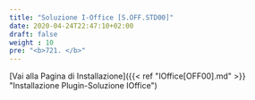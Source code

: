 ```yaml
---
title: "Soluzione I-Office [S.OFF.STD00]"
date: 2020-04-24T22:47:10+02:00
draft: false
weight : 10
pre: "<b>721. </b>"
---
```


[Vai alla Pagina di Installazione]({{< ref "IOffice[OFF00].md" >}} "Installazione Plugin-Soluzione IOffice")
